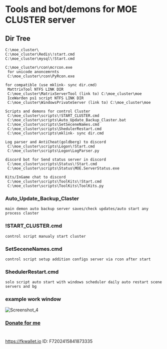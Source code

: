 # Tools and bot/demons for MOE CLUSTER server

## Dir Tree
 ```
C:\moe_cluster\
C:\moe_cluster\Redis\!start.cmd
C:\moe_cluster\mysql\!Start.cmd

C:\moe_cluster\rcon\mcrcon.exe
  for unicode anoncemrnts
  C:\moe_cluster\rcon\PyRcon.exe

for compatible (use mklink- sync dir.cmd) 
  MattrixTool NTFS LINK DIR
  C:\moe_cluster\MatrixServerTool (link to) C:\moe_cluster\moe
  IceWarden ps1 script NTFS LINK DIR
  C:\moe_cluster\WindowsPrivateServer (link to) C:\moe_cluster\moe

Scripts and demons for control Cluster
  C:\moe_cluster\scripts\!START_CLUSTER.cmd
  C:\moe_cluster\scripts\Auto_Update_Backup_Claster.bat
  C:\moe_cluster\scripts\SetSeceneNames.cmd
  C:\moe_cluster\scripts\ShedulerRestart.cmd
  C:\moe_cluster\scripts\mklink- sync dir.cmd

Log parser and AntiCheat(goldberg) to discord
  C:\moe_cluster\scripts\Logon\!Start.cmd
  C:\moe_cluster\scripts\Logon\LogParser.py

discord bot for Send status server in discord
  C:\moe_cluster\scripts\Status\!Start.cmd
  C:\moe_cluster\scripts\Status\MOE.ServerStatus.exe

Kits/InGame chat to discord
  C:\moe_cluster\scripts\ToolKits\!Start.cmd
  C:\moe_cluster\scripts\ToolKits\ToolKits.py
```
### Auto_Update_Backup_Claster
`main demon auto backup server saves/check updates/auto start any process claster`
### !START_CLUSTER.cmd
`control script manualy start cluster`
### SetSeceneNames.cmd
`control script setup addition configs server via rcon after start`

### ShedulerRestart.cmd
`solo script auto start with windows scheduler daily auto restart scene servers and bg`

### example work window
![Screenshot_4](https://github.com/JTNeXuS2/MOE/assets/88918931/af17352b-f102-407b-a06a-9bd4797dfc77)


### [Donate for me](https://yoomoney.ru/to/4100116619431314)
#
https://fkwallet.io  ID: F7202415841873335

